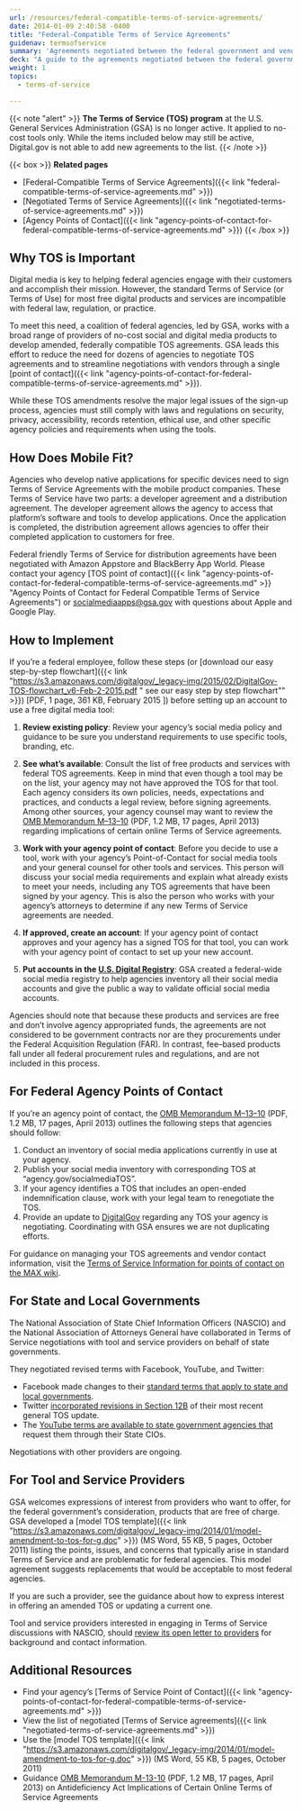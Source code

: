 ```yaml
---
url: /resources/federal-compatible-terms-of-service-agreements/
date: 2014-01-09 2:40:58 -0400
title: "Federal-Compatible Terms of Service Agreements"
guidenav: termsofservice
summary: 'Agreements negotiated between the federal government and vendors who offer digital tools and services.'
deck: "A guide to the agreements negotiated between the federal government and vendors who offer digital tools and services."
weight: 1
topics:
  - terms-of-service

---
```



{{< note "alert" >}}
**The Terms of Service (TOS) program** at the U.S. General Services Administration (GSA) is no longer active. It applied to no-cost tools only. While the items included below may still be active, Digital.gov is not able to add new agreements to the list.
{{< /note >}}

{{< box >}}
**Related pages**

- [Federal-Compatible Terms of Service Agreements]({{< link "federal-compatible-terms-of-service-agreements.md" >}})
- [Negotiated Terms of Service Agreements]({{< link "negotiated-terms-of-service-agreements.md" >}})
- [Agency Points of Contact]({{< link "agency-points-of-contact-for-federal-compatible-terms-of-service-agreements.md" >}})
{{< /box >}}

## Why TOS is Important

Digital media is key to helping federal agencies engage with their customers and accomplish their mission. However, the standard Terms of Service (or Terms of Use) for most free digital products and services are incompatible with federal law, regulation, or practice.

To meet this need, a coalition of federal agencies, led by GSA, works with a broad range of providers of no-cost social and digital media products to develop amended, federally compatible TOS agreements. GSA leads this effort to reduce the need for dozens of agencies to negotiate TOS agreements and to streamline negotiations with vendors through a single [point of contact]({{< link "agency-points-of-contact-for-federal-compatible-terms-of-service-agreements.md" >}}).

While these TOS amendments resolve the major legal issues of the sign-up process, agencies must still comply with laws and regulations on security, privacy, accessibility, records retention, ethical use, and other specific agency policies and requirements when using the tools.

## How Does Mobile Fit?

Agencies who develop native applications for specific devices need to sign Terms of Service Agreements with the mobile product companies. These Terms of Service have two parts: a developer agreement and a distribution agreement. The developer agreement allows the agency to access that platform’s software and tools to develop applications. Once the application is completed, the distribution agreement allows agencies to offer their completed application to customers for free.

Federal friendly Terms of Service for distribution agreements have been negotiated with Amazon Appstore and BlackBerry App World. Please contact your agency [TOS point of contact]({{< link "agency-points-of-contact-for-federal-compatible-terms-of-service-agreements.md" >}} "Agency Points of Contact for Federal Compatible Terms of Service Agreements") or <socialmediaapps@gsa.gov> with questions about Apple and Google Play.

## How to Implement

If you’re a federal employee, follow these steps (or [download our easy step-by-step flowchart]({{< link "https://s3.amazonaws.com/digitalgov/_legacy-img/2015/02/DigitalGov-TOS-flowchart_v6-Feb-2-2015.pdf " see our easy step by step flowchart"" >}}) [PDF, 1 page, 361 KB, February 2015 ]) before setting up an account to use a free digital media tool:

  1. **Review existing policy**: Review your agency’s social media policy and guidance to be sure you understand requirements to use specific tools, branding, etc.

  2.  **See what’s available**: Consult the list of free products and services with federal TOS agreements. Keep in mind that even though a tool may be on the list, your agency may not have approved the TOS for that tool. Each agency considers its own policies, needs, expectations and practices, and conducts a legal review, before signing agreements. Among other sources, your agency counsel may want to review the [OMB Memorandum M–13–10](https://www.whitehouse.gov/sites/whitehouse.gov/files/omb/memoranda/2013/m-13-10.pdf) (PDF, 1.2 MB, 17 pages, April 2013) regarding implications of certain online Terms of Service agreements.

  3.  **Work with your agency point of contact**: Before you decide to use a tool, work with your agency’s Point-of-Contact for social media tools and your general counsel for other tools and services. This person will discuss your social media requirements and explain what already exists to meet your needs, including any TOS agreements that have been signed by your agency. This is also the person who works with your agency’s attorneys to determine if any new Terms of Service agreements are needed.

  4.  **If approved, create an account**: If your agency point of contact approves and your agency has a signed TOS for that tool, you can work with your agency point of contact to set up your new account.

  5.  **Put accounts in the [U.S. Digital Registry](https://digital.gov/services/u-s-digital-registry/)**: GSA created a federal-wide social media registry to help agencies inventory all their social media accounts and give the public a way to validate official social media accounts.

Agencies should note that because these products and services are free and don&#8217;t involve agency appropriated funds, the agreements are not considered to be government contracts nor are they procurements under the Federal Acquisition Regulation (FAR). In contrast, fee–based products fall under all federal procurement rules and regulations, and are not included in this process.

## For Federal Agency Points of Contact

If you’re an agency point of contact, the [OMB Memorandum M–13–10](https://www.whitehouse.gov/sites/whitehouse.gov/files/omb/memoranda/2013/m-13-10.pdf) (PDF, 1.2 MB, 17 pages, April 2013) outlines the following steps that agencies should follow:

  1. Conduct an inventory of social media applications currently in use at your agency.
  2. Publish your social media inventory with corresponding TOS at &#8220;agency.gov/socialmediaTOS&#8221;.
  3. If your agency identifies a TOS that includes an open-ended indemnification clause, work with your legal team to renegotiate the TOS.
  4. Provide an update to [DigitalGov](mailto:digitalgov@gsa.gov) regarding any TOS your agency is negotiating. Coordinating with GSA ensures we are not duplicating efforts.

For guidance on managing your TOS agreements and vendor contact information, visit the [Terms of Service Information for points of contact on the MAX wiki](https://login.max.gov/cas/login?service=https%3A%2F%2Fmax.omb.gov%2Fcommunity%2Flogin.action%3Fos_destination%3D%252Fpages%252Fviewpage.action%253FpageId%253D610147341).

## For State and Local Governments

The National Association of State Chief Information Officers (NASCIO) and the National Association of Attorneys General have collaborated in Terms of Service negotiations with tool and service providers on behalf of state governments.

They negotiated revised terms with Facebook, YouTube, and Twitter:

  * Facebook made changes to their [standard terms that apply to state and local governments](http://www.facebook.com/terms_pages_gov.php).
  * Twitter [incorporated revisions in Section 12B](http://twitter.com/tos) of their most recent general TOS update.
  * The [YouTube terms are available to state government agencies that](http://www.nascio.org/newsroom/pressRelease.cfm?id=119) request them through their State CIOs.

Negotiations with other providers are ongoing.

## For Tool and Service Providers

GSA welcomes expressions of interest from providers who want to offer, for the federal government&#8217;s consideration, products that are free of charge. GSA developed a [model TOS template]({{< link "https://s3.amazonaws.com/digitalgov/_legacy-img/2014/01/model-amendment-to-tos-for-g.doc" >}}) (MS Word, 55 KB, 5 pages, October 2011) listing the points, issues, and concerns that typically arise in standard Terms of Service and are problematic for federal agencies. This model agreement suggests replacements that would be acceptable to most federal agencies.

If you are such a provider, see the guidance about how to express interest in offering an amended TOS or updating a current one.

Tool and service providers interested in engaging in Terms of Service discussions with NASCIO, should [review its open letter to providers](http://www.nascio.org/advocacy/current/NASCIO-SM-Legal-WG-Open-Letter-to-Providers-Final.pdf) for background and contact information.

## Additional Resources

  * Find your agency&#8217;s [Terms of Service Point of Contact]({{< link "agency-points-of-contact-for-federal-compatible-terms-of-service-agreements.md" >}})
  * View the list of negotiated [Terms of Service agreements]({{< link "negotiated-terms-of-service-agreements.md" >}})
  * Use the [model TOS template]({{< link "https://s3.amazonaws.com/digitalgov/_legacy-img/2014/01/model-amendment-to-tos-for-g.doc" >}}) (MS Word, 55 KB, 5 pages, October 2011)
  * Guidance [OMB Memorandum M-13-10](https://www.whitehouse.gov/sites/whitehouse.gov/files/omb/memoranda/2013/m-13-10.pdf) (PDF, 1.2 MB, 17 pages, April 2013) on Antideficiency Act Implications of Certain Online Terms of Service Agreements
